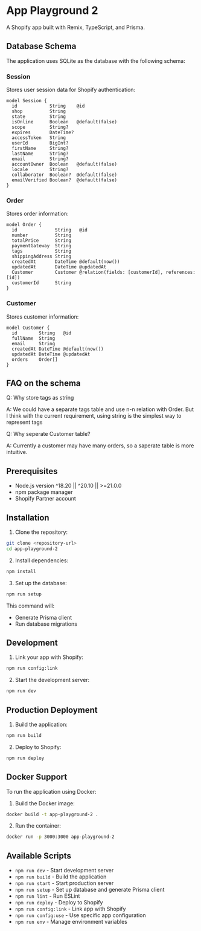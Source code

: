 # App Playground 2

A Shopify app built with Remix, TypeScript, and Prisma.

## Database Schema

The application uses SQLite as the database with the following schema:

### Session
Stores user session data for Shopify authentication:
```prisma
model Session {
  id            String    @id
  shop          String
  state         String
  isOnline      Boolean   @default(false)
  scope         String?
  expires       DateTime?
  accessToken   String
  userId        BigInt?
  firstName     String?
  lastName      String?
  email         String?
  accountOwner  Boolean   @default(false)
  locale        String?
  collaborator  Boolean?  @default(false)
  emailVerified Boolean?  @default(false)
}
```

### Order
Stores order information:
```prisma
model Order {
  id              String   @id
  number          String
  totalPrice      String
  paymentGateway  String
  tags            String
  shippingAddress String
  createdAt       DateTime @default(now())
  updatedAt       DateTime @updatedAt
  Customer        Customer @relation(fields: [customerId], references: [id])
  customerId      String
}
```

### Customer
Stores customer information:
```prisma
model Customer {
  id        String   @id
  fullName  String
  email     String
  createdAt DateTime @default(now())
  updatedAt DateTime @updatedAt
  orders    Order[]
}
```

## FAQ on the schema
Q: Why store tags as string

A: We could have a separate tags table and use n-n relation with Order. But I think with the current requirement, using string is the simplest way to represent tags

Q: Why seperate Customer table?

A: Currently a customer may have many orders, so a saperate table is more intuitive.

## Prerequisites

- Node.js version ^18.20 || ^20.10 || >=21.0.0
- npm package manager
- Shopify Partner account

## Installation

1. Clone the repository:
```bash
git clone <repository-url>
cd app-playground-2
```

2. Install dependencies:
```bash
npm install
```

3. Set up the database:
```bash
npm run setup
```
This command will:
- Generate Prisma client
- Run database migrations

## Development

1. Link your app with Shopify:
```bash
npm run config:link
```

2. Start the development server:
```bash
npm run dev
```

## Production Deployment

1. Build the application:
```bash
npm run build
```

2. Deploy to Shopify:
```bash
npm run deploy
```

## Docker Support

To run the application using Docker:

1. Build the Docker image:
```bash
docker build -t app-playground-2 .
```

2. Run the container:
```bash
docker run -p 3000:3000 app-playground-2
```

## Available Scripts

- `npm run dev` - Start development server
- `npm run build` - Build the application
- `npm run start` - Start production server
- `npm run setup` - Set up database and generate Prisma client
- `npm run lint` - Run ESLint
- `npm run deploy` - Deploy to Shopify
- `npm run config:link` - Link app with Shopify
- `npm run config:use` - Use specific app configuration
- `npm run env` - Manage environment variables
